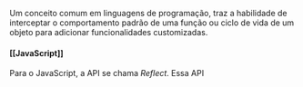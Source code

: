 
Um conceito comum em linguagens de programação, traz a habilidade de interceptar o comportamento padrão de uma função ou ciclo de vida de um objeto para adicionar funcionalidades customizadas.

#### [[JavaScript]]

Para o JavaScript, a API se chama *Reflect*. Essa API